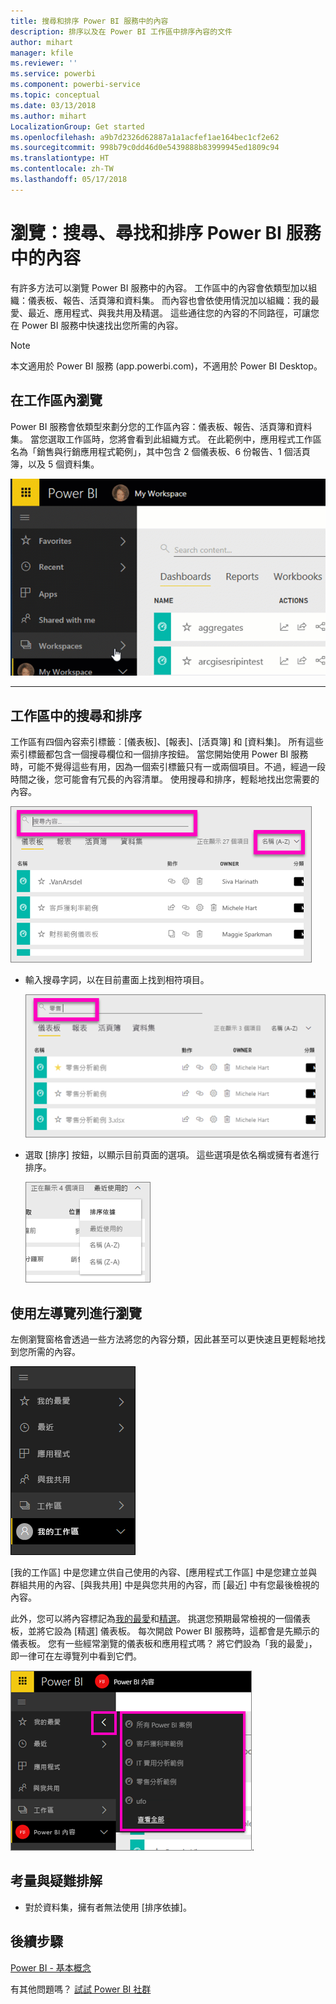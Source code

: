 ```yaml
---
title: 搜尋和排序 Power BI 服務中的內容
description: 排序以及在 Power BI 工作區中排序內容的文件
author: mihart
manager: kfile
ms.reviewer: ''
ms.service: powerbi
ms.component: powerbi-service
ms.topic: conceptual
ms.date: 03/13/2018
ms.author: mihart
LocalizationGroup: Get started
ms.openlocfilehash: a9b7d2326d62887a1a1acfef1ae164bec1cf2e62
ms.sourcegitcommit: 998b79c0dd46d0e5439888b83999945ed1809c94
ms.translationtype: HT
ms.contentlocale: zh-TW
ms.lasthandoff: 05/17/2018
---
```

# <a name="navigation-searching-finding-and-sorting-content-in-power-bi-service"></a>瀏覽：搜尋、尋找和排序 Power BI 服務中的內容
有許多方法可以瀏覽 Power BI 服務中的內容。 工作區中的內容會依類型加以組織：儀表板、報告、活頁簿和資料集。  而內容也會依使用情況加以組織：我的最愛、最近、應用程式、與我共用及精選。 這些通往您的內容的不同路徑，可讓您在 Power BI 服務中快速找出您所需的內容。  

>[!NOTE] 
>本文適用於 Power BI 服務 (app.powerbi.com)，不適用於 Power BI Desktop。

## <a name="navigation-within-workspaces"></a>在工作區內瀏覽

Power BI 服務會依類型來劃分您的工作區內容：儀表板、報告、活頁簿和資料集。 當您選取工作區時，您將會看到此組織方式。 在此範例中，應用程式工作區名為「銷售與行銷應用程式範例」，其中包含 2 個儀表板、6 份報告、1 個活頁簿，以及 5 個資料集。

![影片](media/service-navigation-search-filter-sort/workspaces.gif)

________________________________________

## <a name="searching-and-sorting-in-workspaces"></a>工作區中的搜尋和排序
工作區有四個內容索引標籤︰[儀表板]、[報表]、[活頁簿] 和 [資料集]。  所有這些索引標籤都包含一個搜尋欄位和一個排序按鈕。  當您開始使用 Power BI 服務時，可能不覺得這些有用，因為一個索引標籤只有一或兩個項目。不過，經過一段時間之後，您可能會有冗長的內容清單。  使用搜尋和排序，輕鬆地找出您需要的內容。

![[儀表板] 索引標籤](media/service-navigation-search-filter-sort/power-bi-search-sort2.png)

* 輸入搜尋字詞，以在目前畫面上找到相符項目。
  
   ![輸入搜尋字詞](media/service-navigation-search-filter-sort/power-bi-search2.png)
* 選取 [排序] 按鈕，以顯示目前頁面的選項。 這些選項是依名稱或擁有者進行排序。
  
   ![排序功能表](media/service-navigation-search-filter-sort/power-bi-sort-alpha.png)

## <a name="navigation-using-the-left-navbar"></a>使用左導覽列進行瀏覽
左側瀏覽窗格會透過一些方法將您的內容分類，因此甚至可以更快速且更輕鬆地找到您所需的內容。  

![左側瀏覽窗格](media/service-navigation-search-filter-sort/power-bi-newnav.png)



[我的工作區] 中是您建立供自己使用的內容、[應用程式工作區] 中是您建立並與群組共用的內容、[與我共用] 中是與您共用的內容，而 [最近] 中有您最後檢視的內容。

此外，您可以將內容標記為[我的最愛](service-dashboard-favorite.md)和[精選](service-dashboard-featured.md)。 挑選您預期最常檢視的一個儀表板，並將它設為 [精選] 儀表板。 每次開啟 Power BI 服務時，這都會是先顯示的儀表板。 您有一些經常瀏覽的儀表板和應用程式嗎？ 將它們設為「我的最愛」，即一律可在左導覽列中看到它們。

![[我的最愛] 飛出視窗](media/service-navigation-search-filter-sort/power-bi-favorite-flyout.png).


## <a name="considerations-and-troubleshooting"></a>考量與疑難排解
* 對於資料集，擁有者無法使用 [排序依據]。

## <a name="next-steps"></a>後續步驟
[Power BI - 基本概念](service-basic-concepts.md)

有其他問題嗎？ [試試 Power BI 社群](http://community.powerbi.com/)